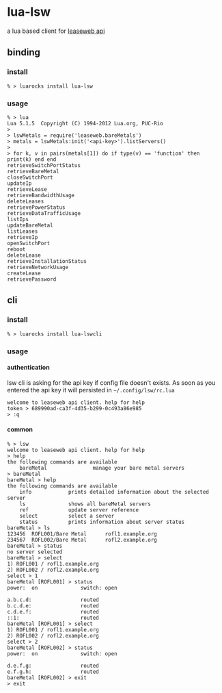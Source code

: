 # lua-lsw

a lua based client for [leaseweb api](http://developer.leaseweb.com/)

## binding

### install

    % > luarocks install lua-lsw

### usage

    % > lua
    Lua 5.1.5  Copyright (C) 1994-2012 Lua.org, PUC-Rio
    >
    > lswMetals = require('leaseweb.bareMetals')
    > metals = lswMetals:init('<api-key>').listServers()
    >
    > for k, v in pairs(metals[1]) do if type(v) == 'function' then print(k) end end
    retrieveSwitchPortStatus
    retrieveBareMetal
    closeSwitchPort
    updateIp
    retrieveLease
    retrieveBandwidthUsage
    deleteLeases
    retrievePowerStatus
    retrieveDataTrafficUsage
    listIps
    updateBareMetal
    listLeases
    retrieveIp
    openSwitchPort
    reboot
    deleteLease
    retrieveInstallationStatus
    retrieveNetworkUsage
    createLease
    retrievePassword

## cli

### install

    % > luarocks install lua-lswcli

### usage

#### authentication

lsw cli is asking for the api key if config file doesn't exists.
As soon as you entered the api key it will persisted in `~/.config/lsw/rc.lua`

    welcome to leaseweb api client. help for help
    token > 689990ad-ca3f-4d35-b299-0c493a86e985
    > :q

#### common

    % > lsw
    welcome to leaseweb api client. help for help
    > help
    the following commands are available
        bareMetal               manage your bare metal servers
    > bareMetal
    bareMetal > help
    the following commands are available
        info            prints detailed information about the selected server
        ls              shows all bareMetal servers
        ref             update server reference
        select          select a server
        status          prints information about server status
    bareMetal > ls
    123456  ROFL001/Bare Metal      rofl1.example.org
    234567  ROFL002/Bare Metal      rofl2.example.org
    bareMetal > status
    no server selected
    bareMetal > select
    1) ROFL001 / rofl1.example.org
    2) ROFL002 / rofl2.example.org
    select > 1
    bareMetal [ROFL001] > status
    power:  on              switch: open

    a.b.c.d:                routed
    b.c.d.e:                routed
    c.d.e.f:                routed
    ::1:                    routed
    bareMetal [ROFL001] > select 
    1) ROFL001 / rofl1.example.org
    2) ROFL002 / rofl2.example.org
    select > 2
    bareMetal [ROFL002] > status
    power:  on              switch: open

    d.e.f.g:                routed
    e.f.g.h:                routed
    bareMetal [ROFL002] > exit
    > exit
